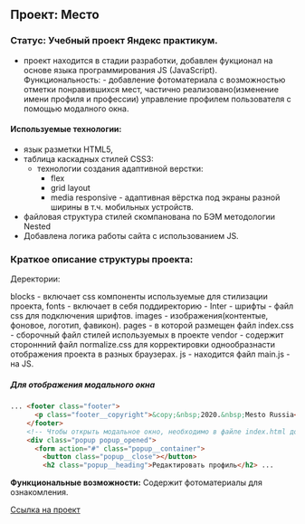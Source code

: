 ## Проект: Место
### Статус: Учебный проект Яндекс практикум.
  - проект находится в стадии разработки, добавлен фукционал на основе языка программирования JS (JavaScript). Функциональность: - добавление фотоматериала с возможностью отметки понравившихся мест, частично реализовано(изменение имени профиля и профессии) управление профилем пользователя с помощью модалного окна.

#### Используемые технологии:
- язык разметки HTML5,
- таблица каскадных стилей CSS3:
   - технологии создания адаптивной верстки:
      - flex
      - grid layout
      - media responsive - адаптивная вёрстка под экраны разной ширины
        в т.ч. мобильных устройств.
- файловая структура стилей скомпанована по БЭМ методологии Nested
- Добавлена логика работы сайта с использованием JS.

### Краткое описание структуры проекта:
Деректории:

blocks - включает css компоненты используемые для стилизации проекта,
fonts - включает в себя поддиректорию - Inter - шрифты - файл css для подключения шрифтов.
images - изображения(контентые, фоновое, логотип, фавикон).
pages - в которой размещен файл index.css - сборочный файл стилей используемых в проекте
vendor - содержит стороннний файл normalize.css для корректировки однообразнасти отображения проекта в разных браузерах.
js - находится файл main.js - на JS.

##### Для отображения модального окна
```html
... <footer class="footer">
      <p class="footer__copyright">&copy;&nbsp;2020.&nbsp;Mesto Russia</p>
    </footer>
    <!-- Чтобы открыть модальное окно, необходимо в файле index.html добавить к классу popup модификатор popup_opened -->
    <div class="popup popup_opened">
      <form action="#" class="popup__container">
        <button class="popup__close"></button>
        <h2 class="popup__heading">Редактировать профиль</h2> ...
```

__Функциональные возможности:__
Содержит фотоматериалы для ознакомления.

[Ссылка на проект](https://sergeynerusin.github.io/mesto-project/index.html "Проект Место")
